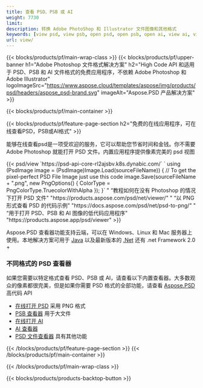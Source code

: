 ```yaml
---
title: 查看 PSD、PSB 或 AI
weight: 7730
limit: 
description: 转换 Adobe PhotoShop 和 Illustrator 文件图像和其他格式
keywords: [view psd, view psb, open psd, open psb, open ai, view ai, view image, open photoshop file, open illustrator file]
url: view/
---
```


{{< blocks/products/pf/main-wrap-class >}}
{{< blocks/products/pf/upper-banner h1="Adobe Photoshop 文件格式解决方案" h2="High Code API 和适用于 PSD、PSB 和 AI 文件格式的免费应用程序，不依赖 Adobe Photoshop 和 Adobe Illustrator" logoImageSrc="https://www.aspose.cloud/templates/aspose/img/products/psd/headers/aspose_psd-brand.svg" imageAlt="Aspose.PSD 产品解决方案" >}}

{{< blocks/products/pf/main-container >}}

{{< blocks/products/pf/feature-page-section h2="免费的在线应用程序，可在线查看PSD，PSB或AI格式" >}}
<p>能够在线查看psd是一项受欢迎的服务，它可以帮助您节省时间和金钱。你不需要 Adobe Photoshop 就能打开 PSD 文件。内置应用程序提供像素完美的 psd 视图</p>
{{< psd/view `https://psd-api-core-rl2ajsbv.k8s.dynabic.com/` 
`    using (PsdImage image = (PsdImage)Image.Load(sourceFileName))
    {
        // To get the pixel-perfect PSD File Image just use this code
        image.Save(sourceFileName + ".png",  new PngOptions() {  ColorType = PngColorType.TruecolorWithAlpha });
    }` "
“教程如何在没有 Photoshop 的情况下打开 PSD 文件" "https://products.aspose.com/psd/net/viewer/" "
“以 PNG 形式查看 PSD 的代码示例"  "https://docs.aspose.com/psd/net/psd-to-png/" "
“用于打开 PSD、PSB 和 AI 图像的低代码应用程序" "https://products.aspose.app/psd/viewer" >}}
<p>Aspose.PSD 查看器功能支持云端，可以在 Windows、Linux 和 Mac 服务器上使用。本地解决方案可用于 <a href="https://products.aspose.com/psd/java/">Java</a> 以及最新版本的 <a href="https://products.aspose.com/psd/net/">.Net</a> 还有 .net Framework 2.0 +</p>

<h3 class="headingpdleft">不同格式的 PSD 查看器</h3>
<p>如果您需要以特定格式查看 PSD、PSB 或 AI，请查看以下内置查看器。大多数观众的像素都很完美，但是如果你需要 PSD 格式的全部功能，请查看 <a href="/psd/">Aspose.PSD</a> 高代码 API</p>
<ul>
<li><a href="open-psd-online">在线打开 PSD</a> 采用 PNG 格式</li>
<li><a href="psb">PSB 查看器</a> 用于大文件</li>
<li><a href="open-ai-online">在线打开 AI</a></li>
<li><a href="ai">AI 查看器</a></li>
<li><a href="/psd/view/psd-file-viewer">PSD 文件查看器</a> 具有其他功能</li>
</ul>

{{< /blocks/products/pf/feature-page-section >}}
{{< /blocks/products/pf/main-container >}}


{{< /blocks/products/pf/main-wrap-class >}}

{{< blocks/products/products-backtop-button >}}
